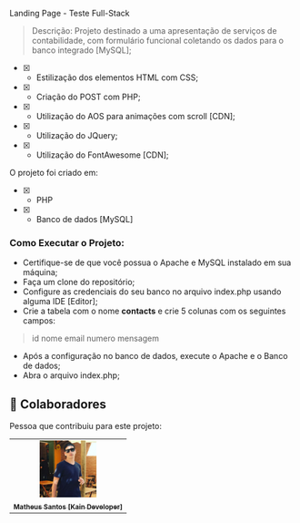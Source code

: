Landing Page - Teste Full-Stack <br>

> Descrição:
Projeto destinado a uma apresentação de serviços de contabilidade, com formulário funcional coletando os dados para o banco integrado [MySQL];

- [x] - Estilização dos elementos HTML com CSS;
- [x] - Criação do POST com PHP;
- [x] - Utilização do AOS para animações com scroll [CDN];
- [x] - Utilização do JQuery;
- [x] - Utilização do FontAwesome [CDN];

O projeto foi criado em:

- [x] - PHP
- [x] - Banco de dados [MySQL]

### Como Executar o Projeto:

- Certifique-se de que você possua o Apache e MySQL instalado em sua máquina;
- Faça um clone do repositório;
- Configure as credenciais do seu banco no arquivo index.php usando alguma IDE [Editor];
- Crie a tabela com o nome **contacts** e crie 5 colunas com os seguintes campos: 
> id
> nome
> email
> numero
> mensagem
- Após a configuração no banco de dados, execute o Apache e o Banco de dados;
- Abra o arquivo index.php;

## 🤝 Colaboradores

Pessoa que contribuiu para este projeto:

<table>
  <tr>
    <td align="center">
      <a href="https://kain-prog.github.io/kain">
        <img src="./src/imgs/kain perfil 2 branco azul.jpeg" width="100px;" alt="Foto Kain"/><br>
        <sub>
          <b>Matheus Santos [Kain Developer]</b>
        </sub>
      </a>
    </td>
  </tr>
</table>

